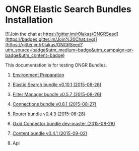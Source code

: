 ONGR Elastic Search Bundles Installation
========================

[![Join the chat at https://gitter.im/r0lakas/ONGRSeed](https://badges.gitter.im/Join%20Chat.svg)](https://gitter.im/r0lakas/ONGRSeed?utm_source=badge&utm_medium=badge&utm_campaign=pr-badge&utm_content=badge)

This documentation is for testing ONGR Bundles.

  1. [Environment Preparation](environment.md)

  2. [Elastic Search bundle v0.10.1 (2015-08-26)](elasticsearchbundle.md)

  3. [Filter Manager bundle v0.5.7 (2015-08-26)](filtermanagerbundle.md)

  4. [Connections bundle v0.8.1 (2015-08-27)](connectionbundle.md)

  5. [Router bundle v0.4.3 (2015-08-28)](routerbundle.md)

  6. [Oxid Connector bundle dev-master (2015-08-28)](oxidconnectorbundle.md)

  7. [Content bundle v0.4.1 (2015-09-02)](contentbundle.md)

  8. Api